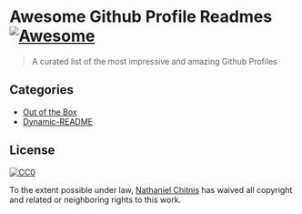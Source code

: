 # Awesome Github Profile Readmes [![Awesome](https://cdn.rawgit.com/sindresorhus/awesome/d7305f38d29fed78fa85652e3a63e154dd8e8829/media/badge.svg)](https://github.com/sindresorhus/awesome#readme)

> A curated list of the most impressive and amazing Github Profiles
>

## Categories
- [Out of the Box](https://github.com/nhelchitnis/Awesome-github-profile-readmes/Out-Of-The-Box)
- [Dynamic-README](https://github.com/nhelchitnis/Awesome-github-profile-readmes/Dynamic-README)

## License

[![CC0](https://licensebuttons.net/p/zero/1.0/88x31.png)](https://creativecommons.org/publicdomain/zero/1.0/)

To the extent possible under law, [Nathaniel Chitnis](https://mail.gmail.com/chitnisnathan@gmail.com/) has waived all copyright and related or neighboring rights to this work.
